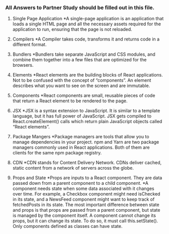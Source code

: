 ### All Answers to Partner Study should be filled out in this file.

1.  Single Page Application
    \*A single-page application is an application that loads a single HTML page and all the necessary assets required for the application to run, ensuring that the page is not reloaded.

2.  Compilers
    \*A Compiler takes code, transforms it and returns code in a different format.

3.  Bundlers
    \*Bundlers take separate JavaScript and CSS modules, and combine them together into a few files that are optimized for the browsers.

4.  Elements
    \*React elements are the building blocks of React applications. Not to be confused with the concept of “components”. An element describes what you want to see on the screen and are immutable.

5.  Components
    \*React components are small, reusable pieces of code that return a React element to be rendered to the page.

6.  JSX
    \*JSX is a syntax extension to JavaScript. It is similar to a template language, but it has full power of JavaScript. JSX gets compiled to React.createElement() calls which return plain JavaScript objects called “React elements”.

7.  Package Mangers
    \*Package managers are tools that allow you to manage dependencies in your project. npm and Yarn are two package managers commonly used in React applications. Both of them are clients for the same npm package registry.

8.  CDN
    \*CDN stands for Content Delivery Network. CDNs deliver cached, static content from a network of servers across the globe.

9.  Props and State
    *Props are inputs to a React component. They are data passed down from a parent component to a child component.
    *A component needs state when some data associated with it changes over time. For example, a Checkbox component might need isChecked in its state, and a NewsFeed component might want to keep track of fetchedPosts in its state. The most important difference between state and props is that props are passed from a parent component, but state is managed by the component itself. A component cannot change its props, but it can change its state. To do so, it must call this.setState(). Only components defined as classes can have state.
